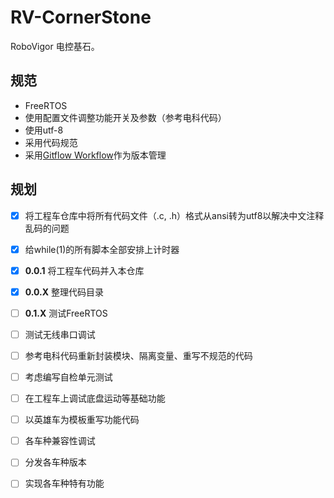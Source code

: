 # RV-CornerStone

RoboVigor 电控基石。

## 规范

- FreeRTOS
- 使用配置文件调整功能开关及参数（参考电科代码）
- 使用utf-8
- 采用代码规范
- 采用[Gitflow Workflow](https://www.atlassian.com/git/tutorials/comparing-workflows/gitflow-workflow)作为版本管理

## 规划

- [x] 将工程车仓库中将所有代码文件（.c, .h）格式从ansi转为utf8以解决中文注释乱码的问题
- [x] 给while(1)的所有脚本全部安排上计时器 
- [x] **0.0.1** 将工程车代码并入本仓库
- [x] **0.0.X** 整理代码目录
- [ ] **0.1.X** 测试FreeRTOS
- [ ] 测试无线串口调试
- [ ] 参考电科代码重新封装模块、隔离变量、重写不规范的代码
- [ ] 考虑编写自检单元测试
- [ ] 在工程车上调试底盘运动等基础功能
- [ ] 以英雄车为模板重写功能代码
- [ ] 各车种兼容性调试
- [ ] 分发各车种版本
- [ ] 实现各车种特有功能

